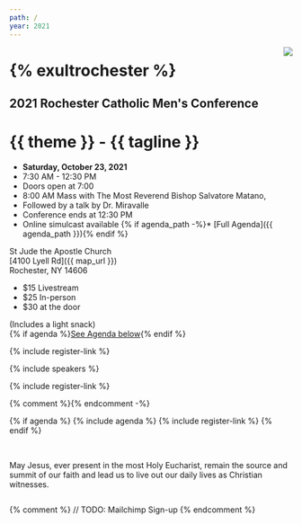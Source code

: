 ```yaml
---
path: /
year: 2021
---
```



<img src="/images/exulttopbar-small.jpg" style="float: right" />

# {% exultrochester %}

## 2021 Rochester Catholic Men's Conference

# {{ theme }} - {{ tagline }}

<div class="text-center no-bullets">

* **Saturday, October 23, 2021**
* 7:30 AM - 12:30 PM
* Doors open at 7:00
* 8:00 AM Mass with The Most Reverend Bishop Salvatore Matano,
* Followed by a talk by Dr. Miravalle
* Conference ends at 12:30 PM
* Online simulcast available
{% if agenda_path -%}* [Full Agenda]({{ agenda_path }})\{% endif %}

</div>

<div class="text-center">

St Jude the Apostle Church\
[4100 Lyell Rd]({{ map_url }})\
Rochester, NY 14606

</div>

<div class="text-center">
  <ul class="no-bullets">
    <li style="display: 'inline-block'">
      $15 Livestream
    </li>
    <li style="display: 'inline-block'">
      $25 In-person
    </li>
    <li style="display: 'inline-block'">
      $30 at the door
    </li>
  </ul>
  <p>
    (Includes a light snack)<br/>
    {% if agenda %}<a href="#agenda">See Agenda below</a>{% endif %}
  </p>
</div>

{% include register-link %}

{% include speakers %}

{% include register-link %}

{% comment %}<Promos items={DATA.promos} />{% endcomment -%}

{% if agenda %}
{% include agenda %}
{% include register-link %}
{% endif %}

&nbsp;

May Jesus, ever present in the most Holy Eucharist, remain the source and
summit of our faith and lead us to live out our daily lives as Christian witnesses. 

<div style="clear: both;"></div>

{% comment %}
// TODO: Mailchimp Sign-up
{% endcomment %}
